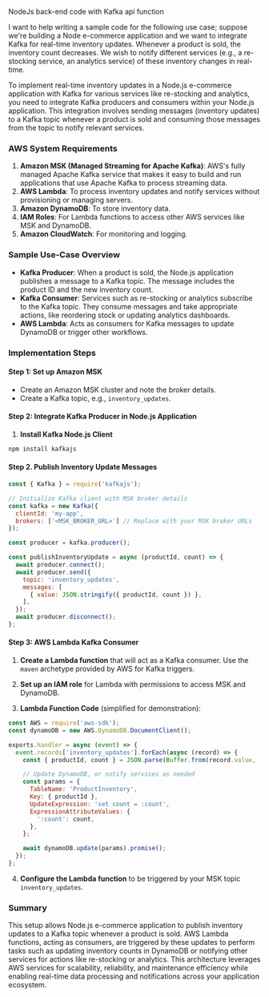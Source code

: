 NodeJs back-end code with Kafka api function

I want to help writing a sample code for the following use case; suppose we're building a Node e-commerce application and we want to integrate Kafka for real-time inventory updates. Whenever a product is sold, the inventory count decreases. We wish to notify different services (e.g., a re-stocking service, an analytics service) of these inventory changes in real-time.


To implement real-time inventory updates in a Node.js e-commerce application with Kafka for various services like re-stocking and analytics, you need to integrate Kafka producers and consumers within your Node.js application. This integration involves sending messages (inventory updates) to a Kafka topic whenever a product is sold and consuming those messages from the topic to notify relevant services.

### AWS System Requirements

1. **Amazon MSK (Managed Streaming for Apache Kafka)**: AWS's fully managed Apache Kafka service that makes it easy to build and run applications that use Apache Kafka to process streaming data.
2. **AWS Lambda**: To process inventory updates and notify services without provisioning or managing servers.
3. **Amazon DynamoDB**: To store inventory data.
4. **IAM Roles**: For Lambda functions to access other AWS services like MSK and DynamoDB.
5. **Amazon CloudWatch**: For monitoring and logging.

### Sample Use-Case Overview

- **Kafka Producer**: When a product is sold, the Node.js application publishes a message to a Kafka topic. The message includes the product ID and the new inventory count.
- **Kafka Consumer**: Services such as re-stocking or analytics subscribe to the Kafka topic. They consume messages and take appropriate actions, like reordering stock or updating analytics dashboards.
- **AWS Lambda**: Acts as consumers for Kafka messages to update DynamoDB or trigger other workflows.

### Implementation Steps

#### Step 1: Set up Amazon MSK

- Create an Amazon MSK cluster and note the broker details.
- Create a Kafka topic, e.g., `inventory_updates`.

#### Step 2: Integrate Kafka Producer in Node.js Application

1. **Install Kafka Node.js Client**

```bash
npm install kafkajs
```

#### Step 2. **Publish Inventory Update Messages**

```javascript
const { Kafka } = require('kafkajs');

// Initialize Kafka client with MSK broker details
const kafka = new Kafka({
  clientId: 'my-app',
  brokers: ['<MSK_BROKER_URL>'] // Replace with your MSK broker URLs
});

const producer = kafka.producer();

const publishInventoryUpdate = async (productId, count) => {
  await producer.connect();
  await producer.send({
    topic: 'inventory_updates',
    messages: [
      { value: JSON.stringify({ productId, count }) },
    ],
  });
  await producer.disconnect();
};
```

#### Step 3: AWS Lambda Kafka Consumer

1. **Create a Lambda function** that will act as a Kafka consumer. Use the `maven` archetype provided by AWS for Kafka triggers.

2. **Set up an IAM role** for Lambda with permissions to access MSK and DynamoDB.

3. **Lambda Function Code** (simplified for demonstration):

```javascript
const AWS = require('aws-sdk');
const dynamoDB = new AWS.DynamoDB.DocumentClient();

exports.handler = async (event) => {
  event.records['inventory_updates'].forEach(async (record) => {
    const { productId, count } = JSON.parse(Buffer.from(record.value, 'base64').toString());

    // Update DynamoDB, or notify services as needed
    const params = {
      TableName: 'ProductInventory',
      Key: { productId },
      UpdateExpression: 'set count = :count',
      ExpressionAttributeValues: {
        ':count': count,
      },
    };

    await dynamoDB.update(params).promise();
  });
};
```

4. **Configure the Lambda function** to be triggered by your MSK topic `inventory_updates`.

### Summary

This setup allows Node.js e-commerce application to publish inventory updates to a Kafka topic whenever a product is sold. AWS Lambda functions, acting as consumers, are triggered by these updates to perform tasks such as updating inventory counts in DynamoDB or notifying other services for actions like re-stocking or analytics. This architecture leverages AWS services for scalability, reliability, and maintenance efficiency while enabling real-time data processing and notifications across your application ecosystem.